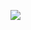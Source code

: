 [![](https://discord.c99.nl/widget/theme-4/482139697796349953.png)](https://discord.com/channels/@me/482139697796349953)
